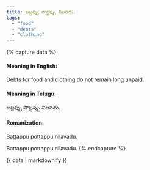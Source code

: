 ```yaml
---
title: బట్టప్పు పొట్టప్పు నిలవదు.
tags:
  - "food"
  - "debts"
  - "clothing"
---
```


{% capture data %}
#### Meaning in English:
Debts for food and clothing do not remain long unpaid.

#### Meaning in Telugu:
బట్టప్పు పొట్టప్పు నిలవదు.

#### Romanization:
Baṭṭappu poṭṭappu nilavadu.

Battappu pottappu nilavadu.
{% endcapture %}

{{ data | markdownify }}


